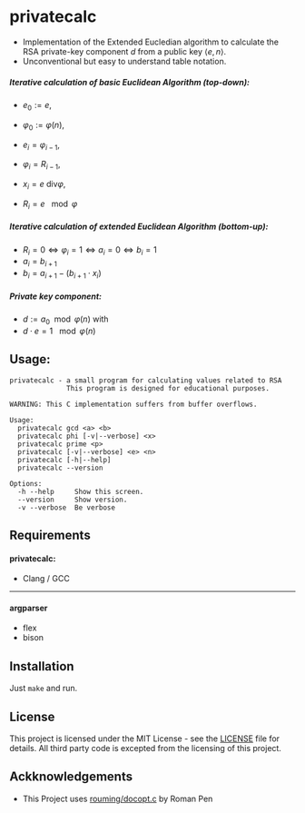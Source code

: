# privatecalc
- Implementation of the Extended Eucledian algorithm to calculate the RSA private-key component $d$ from a public key $\langle e, n\rangle$.
- Unconventional but easy to understand table notation.

##### Iterative calculation of basic Euclidean Algorithm (top-down):
- $e_0 := e$,
- $\varphi_0 := \varphi(n)$,

- $e_i = \varphi_{i-1}$,
- $\varphi_i = R_{i-1}$,
- $x_i = e~\text{div} \varphi$,
- $R_i = e~\mod \varphi$

##### Iterative calculation of extended Euclidean Algorithm (bottom-up):
- $R_i = 0 \Leftrightarrow \varphi_i = 1 \Leftrightarrow a_i = 0 \Leftrightarrow b_i = 1$
- $a_i = b_{i+1}$
- $b_i = a_{i+1} - (b_{i+1} \cdot x_i)$

##### Private key component:
- $d := a_0\mod \varphi(n)$ with
- $d \cdot e = 1~\mod \varphi(n)$


Usage:
---
```
privatecalc - a small program for calculating values related to RSA
              This program is designed for educational purposes.

WARNING: This C implementation suffers from buffer overflows.

Usage:
  privatecalc gcd <a> <b>
  privatecalc phi [-v|--verbose] <x>
  privatecalc prime <p>
  privatecalc [-v|--verbose] <e> <n>
  privatecalc [-h|--help]
  privatecalc --version

Options:
  -h --help     Show this screen.
  --version     Show version.
  -v --verbose  Be verbose

```

## Requirements
#### privatecalc:
- Clang / GCC

---

#### argparser
- flex
- bison

Installation
---
Just `make` and run.


License
---
This project is licensed under the MIT License - see the [LICENSE](LICENSE) file for details.
All third party code is excepted from the licensing of this project.

Ackknowledgements
---
- This Project uses [rouming/docopt.c] by Roman Pen



[rouming/docopt.c]:https://github.com/rouming/docopt.c
